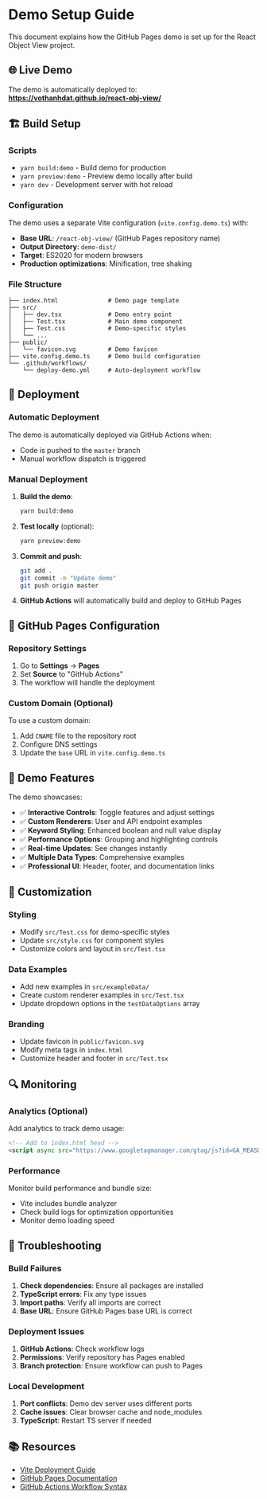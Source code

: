 # Demo Setup Guide

This document explains how the GitHub Pages demo is set up for the React Object View project.

## 🌐 Live Demo

The demo is automatically deployed to: **https://vothanhdat.github.io/react-obj-view/**

## 🏗️ Build Setup

### Scripts

- `yarn build:demo` - Build demo for production
- `yarn preview:demo` - Preview demo locally after build
- `yarn dev` - Development server with hot reload

### Configuration

The demo uses a separate Vite configuration (`vite.config.demo.ts`) with:

- **Base URL**: `/react-obj-view/` (GitHub Pages repository name)
- **Output Directory**: `demo-dist/`
- **Target**: ES2020 for modern browsers
- **Production optimizations**: Minification, tree shaking

### File Structure

```
├── index.html              # Demo page template
├── src/
│   ├── dev.tsx             # Demo entry point
│   ├── Test.tsx            # Main demo component
│   ├── Test.css            # Demo-specific styles
│   └── ...
├── public/
│   └── favicon.svg         # Demo favicon
├── vite.config.demo.ts     # Demo build configuration
└── .github/workflows/
    └── deploy-demo.yml     # Auto-deployment workflow
```

## 🚀 Deployment

### Automatic Deployment

The demo is automatically deployed via GitHub Actions when:

- Code is pushed to the `master` branch
- Manual workflow dispatch is triggered

### Manual Deployment

1. **Build the demo**:
   ```bash
   yarn build:demo
   ```

2. **Test locally** (optional):
   ```bash
   yarn preview:demo
   ```

3. **Commit and push**:
   ```bash
   git add .
   git commit -m "Update demo"
   git push origin master
   ```

4. **GitHub Actions** will automatically build and deploy to GitHub Pages

## 🔧 GitHub Pages Configuration

### Repository Settings

1. Go to **Settings** → **Pages**
2. Set **Source** to "GitHub Actions"
3. The workflow will handle the deployment

### Custom Domain (Optional)

To use a custom domain:

1. Add `CNAME` file to the repository root
2. Configure DNS settings
3. Update the `base` URL in `vite.config.demo.ts`

## 📝 Demo Features

The demo showcases:

- ✅ **Interactive Controls**: Toggle features and adjust settings
- ✅ **Custom Renderers**: User and API endpoint examples
- ✅ **Keyword Styling**: Enhanced boolean and null value display
- ✅ **Performance Options**: Grouping and highlighting controls
- ✅ **Real-time Updates**: See changes instantly
- ✅ **Multiple Data Types**: Comprehensive examples
- ✅ **Professional UI**: Header, footer, and documentation links

## 🎨 Customization

### Styling

- Modify `src/Test.css` for demo-specific styles
- Update `src/style.css` for component styles
- Customize colors and layout in `src/Test.tsx`

### Data Examples

- Add new examples in `src/exampleData/`
- Create custom renderer examples in `src/Test.tsx`
- Update dropdown options in the `testDataOptions` array

### Branding

- Update favicon in `public/favicon.svg`
- Modify meta tags in `index.html`
- Customize header and footer in `src/Test.tsx`

## 🔍 Monitoring

### Analytics (Optional)

Add analytics to track demo usage:

```html
<!-- Add to index.html head -->
<script async src="https://www.googletagmanager.com/gtag/js?id=GA_MEASUREMENT_ID"></script>
```

### Performance

Monitor build performance and bundle size:

- Vite includes bundle analyzer
- Check build logs for optimization opportunities
- Monitor demo loading speed

## 🐛 Troubleshooting

### Build Failures

1. **Check dependencies**: Ensure all packages are installed
2. **TypeScript errors**: Fix any type issues
3. **Import paths**: Verify all imports are correct
4. **Base URL**: Ensure GitHub Pages base URL is correct

### Deployment Issues

1. **GitHub Actions**: Check workflow logs
2. **Permissions**: Verify repository has Pages enabled
3. **Branch protection**: Ensure workflow can push to Pages

### Local Development

1. **Port conflicts**: Demo dev server uses different ports
2. **Cache issues**: Clear browser cache and node_modules
3. **TypeScript**: Restart TS server if needed

## 📚 Resources

- [Vite Deployment Guide](https://vitejs.dev/guide/static-deploy.html#github-pages)
- [GitHub Pages Documentation](https://docs.github.com/en/pages)
- [GitHub Actions Workflow Syntax](https://docs.github.com/en/actions/using-workflows/workflow-syntax-for-github-actions)
